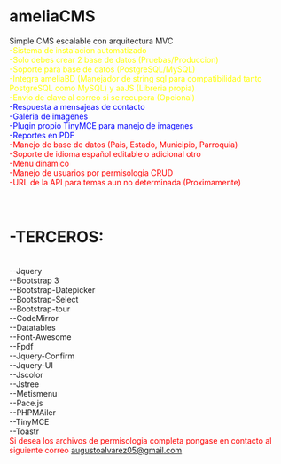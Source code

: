# ameliaCMS
Simple CMS escalable con arquitectura MVC
<span style="color:yellow;">
	<br>-Sistema de instalacion automatizado
	<br>-Solo debes crear 2 base de datos (Pruebas/Produccion)
	<br>-Soporte para base de datos (PostgreSQL/MySQL)
	<br>-Integra ameliaBD (Manejador de string sql para compatibilidad tanto PostgreSQL como MySQL) y aaJS (Libreria propia)
	<br>-Envio de clave al correo si se recupera (Opcional)
</span>
<span style="color:blue;">
	<br>-Respuesta a mensajeas de contacto
	<br>-Galeria de imagenes
	<br>-Plugin propio TinyMCE para manejo de imagenes
	<br>-Reportes en PDF
</span>
<span style="color:red;">
	<br>-Manejo de base de datos (Pais, Estado, Municipio, Parroquia)
	<br>-Soporte de idioma español editable o adicional otro
	<br>-Menu dinamico
	<br>-Manejo de usuarios por permisologia CRUD
	<br>-URL de la API para temas aun no determinada (Proximamente)
</span>
<br>
# <br>-TERCEROS:
<br>--Jquery
<br>--Bootstrap 3
<br>--Bootstrap-Datepicker
<br>--Bootstrap-Select
<br>--Bootstrap-tour
<br>--CodeMirror
<br>--Datatables
<br>--Font-Awesome
<br>--Fpdf
<br>--Jquery-Confirm
<br>--Jquery-UI
<br>--Jscolor
<br>--Jstree
<br>--Metismenu
<br>--Pace.js
<br>--PHPMAiler
<br>--TinyMCE
<br>--Toastr
<span style="color:red;">
	<br>Si desea los archivos de permisologia completa pongase en contacto al siguiente correo augustoalvarez05@gmail.com
</span>